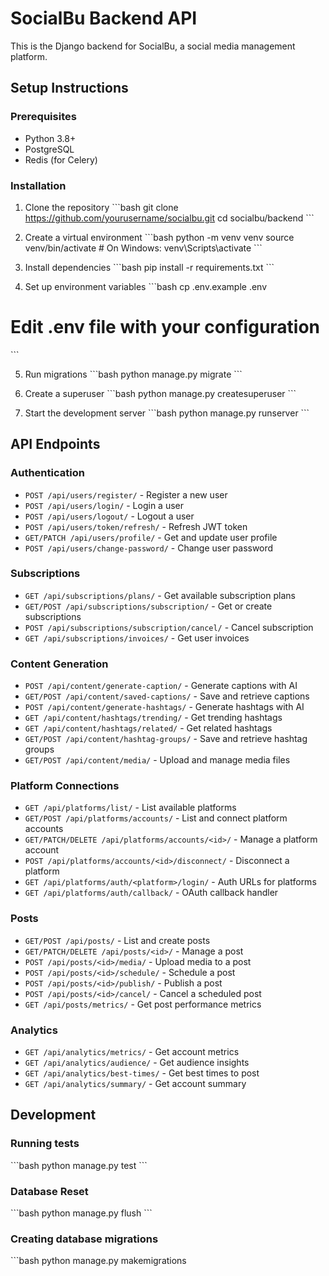 # SocialBu Backend API

This is the Django backend for SocialBu, a social media management platform.

## Setup Instructions

### Prerequisites
- Python 3.8+
- PostgreSQL
- Redis (for Celery)

### Installation

1. Clone the repository
\`\`\`bash
git clone https://github.com/yourusername/socialbu.git
cd socialbu/backend
\`\`\`

2. Create a virtual environment
\`\`\`bash
python -m venv venv
source venv/bin/activate  # On Windows: venv\Scripts\activate
\`\`\`

3. Install dependencies
\`\`\`bash
pip install -r requirements.txt
\`\`\`

4. Set up environment variables
\`\`\`bash
cp .env.example .env
# Edit .env file with your configuration
\`\`\`

5. Run migrations
\`\`\`bash
python manage.py migrate
\`\`\`

6. Create a superuser
\`\`\`bash
python manage.py createsuperuser
\`\`\`

7. Start the development server
\`\`\`bash
python manage.py runserver
\`\`\`

## API Endpoints

### Authentication
- `POST /api/users/register/` - Register a new user
- `POST /api/users/login/` - Login a user
- `POST /api/users/logout/` - Logout a user
- `POST /api/users/token/refresh/` - Refresh JWT token
- `GET/PATCH /api/users/profile/` - Get and update user profile
- `POST /api/users/change-password/` - Change user password

### Subscriptions
- `GET /api/subscriptions/plans/` - Get available subscription plans
- `GET/POST /api/subscriptions/subscription/` - Get or create subscriptions
- `POST /api/subscriptions/subscription/cancel/` - Cancel subscription
- `GET /api/subscriptions/invoices/` - Get user invoices

### Content Generation
- `POST /api/content/generate-caption/` - Generate captions with AI
- `GET/POST /api/content/saved-captions/` - Save and retrieve captions
- `POST /api/content/generate-hashtags/` - Generate hashtags with AI
- `GET /api/content/hashtags/trending/` - Get trending hashtags
- `GET /api/content/hashtags/related/` - Get related hashtags
- `GET/POST /api/content/hashtag-groups/` - Save and retrieve hashtag groups
- `GET/POST /api/content/media/` - Upload and manage media files

### Platform Connections
- `GET /api/platforms/list/` - List available platforms
- `GET/POST /api/platforms/accounts/` - List and connect platform accounts
- `GET/PATCH/DELETE /api/platforms/accounts/<id>/` - Manage a platform account
- `POST /api/platforms/accounts/<id>/disconnect/` - Disconnect a platform
- `GET /api/platforms/auth/<platform>/login/` - Auth URLs for platforms
- `GET /api/platforms/auth/callback/` - OAuth callback handler

### Posts
- `GET/POST /api/posts/` - List and create posts
- `GET/PATCH/DELETE /api/posts/<id>/` - Manage a post
- `POST /api/posts/<id>/media/` - Upload media to a post
- `POST /api/posts/<id>/schedule/` - Schedule a post
- `POST /api/posts/<id>/publish/` - Publish a post
- `POST /api/posts/<id>/cancel/` - Cancel a scheduled post
- `GET /api/posts/metrics/` - Get post performance metrics

### Analytics
- `GET /api/analytics/metrics/` - Get account metrics
- `GET /api/analytics/audience/` - Get audience insights
- `GET /api/analytics/best-times/` - Get best times to post
- `GET /api/analytics/summary/` - Get account summary

## Development

### Running tests
\`\`\`bash
python manage.py test
\`\`\`

### Database Reset
\`\`\`bash
python manage.py flush
\`\`\`

### Creating database migrations
\`\`\`bash
python manage.py makemigrations
